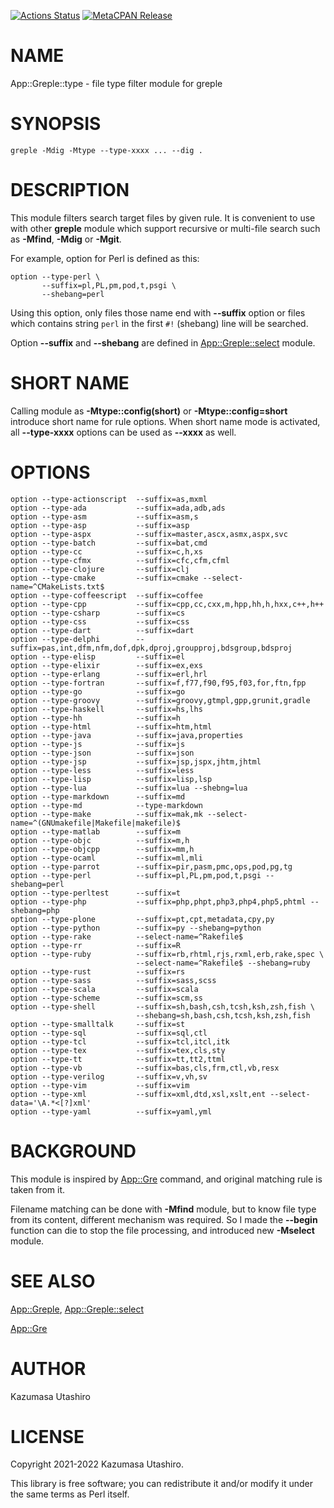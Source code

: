 [![Actions Status](https://github.com/kaz-utashiro/greple-type/workflows/test/badge.svg)](https://github.com/kaz-utashiro/greple-type/actions) [![MetaCPAN Release](https://badge.fury.io/pl/App-Greple-type.svg)](https://metacpan.org/release/App-Greple-type)
# NAME

App::Greple::type - file type filter module for greple

# SYNOPSIS

    greple -Mdig -Mtype --type-xxxx ... --dig .

# DESCRIPTION

This module filters search target files by given rule.  It is
convenient to use with other **greple** module which support recursive
or multi-file search such as **-Mfind**, **-Mdig** or **-Mgit**.

For example, option for Perl is defined as this:

    option --type-perl \
           --suffix=pl,PL,pm,pod,t,psgi \
           --shebang=perl

Using this option, only files those name end with **--suffix** option
or files which contains string `perl` in the first `#!` (shebang)
line will be searched.

Option **--suffix** and **--shebang** are defined in
[App::Greple::select](https://metacpan.org/pod/App%3A%3AGreple%3A%3Aselect) module.

# SHORT NAME

Calling module as **-Mtype::config(short)** or **-Mtype::config=short**
introduce short name for rule options.  When short name mode is
activated, all **--type-xxxx** options can be used as **--xxxx** as
well.

# OPTIONS

    option --type-actionscript  --suffix=as,mxml
    option --type-ada           --suffix=ada,adb,ads
    option --type-asm           --suffix=asm,s
    option --type-asp           --suffix=asp
    option --type-aspx          --suffix=master,ascx,asmx,aspx,svc
    option --type-batch         --suffix=bat,cmd
    option --type-cc            --suffix=c,h,xs
    option --type-cfmx          --suffix=cfc,cfm,cfml
    option --type-clojure       --suffix=clj
    option --type-cmake         --suffix=cmake --select-name=^CMakeLists.txt$
    option --type-coffeescript  --suffix=coffee
    option --type-cpp           --suffix=cpp,cc,cxx,m,hpp,hh,h,hxx,c++,h++
    option --type-csharp        --suffix=cs
    option --type-css           --suffix=css
    option --type-dart          --suffix=dart
    option --type-delphi        --suffix=pas,int,dfm,nfm,dof,dpk,dproj,groupproj,bdsgroup,bdsproj
    option --type-elisp         --suffix=el
    option --type-elixir        --suffix=ex,exs
    option --type-erlang        --suffix=erl,hrl
    option --type-fortran       --suffix=f,f77,f90,f95,f03,for,ftn,fpp
    option --type-go            --suffix=go
    option --type-groovy        --suffix=groovy,gtmpl,gpp,grunit,gradle
    option --type-haskell       --suffix=hs,lhs
    option --type-hh            --suffix=h
    option --type-html          --suffix=htm,html
    option --type-java          --suffix=java,properties
    option --type-js            --suffix=js
    option --type-json          --suffix=json
    option --type-jsp           --suffix=jsp,jspx,jhtm,jhtml
    option --type-less          --suffix=less
    option --type-lisp          --suffix=lisp,lsp
    option --type-lua           --suffix=lua --shebng=lua
    option --type-markdown      --suffix=md
    option --type-md            --type-markdown
    option --type-make          --suffix=mak,mk --select-name=^(GNUmakefile|Makefile|makefile)$
    option --type-matlab        --suffix=m
    option --type-objc          --suffix=m,h
    option --type-objcpp        --suffix=mm,h
    option --type-ocaml         --suffix=ml,mli
    option --type-parrot        --suffix=pir,pasm,pmc,ops,pod,pg,tg
    option --type-perl          --suffix=pl,PL,pm,pod,t,psgi --shebang=perl
    option --type-perltest      --suffix=t
    option --type-php           --suffix=php,phpt,php3,php4,php5,phtml --shebang=php
    option --type-plone         --suffix=pt,cpt,metadata,cpy,py
    option --type-python        --suffix=py --shebang=python
    option --type-rake          --select-name=^Rakefile$
    option --type-rr            --suffix=R
    option --type-ruby          --suffix=rb,rhtml,rjs,rxml,erb,rake,spec \
                                --select-name=^Rakefile$ --shebang=ruby
    option --type-rust          --suffix=rs
    option --type-sass          --suffix=sass,scss
    option --type-scala         --suffix=scala
    option --type-scheme        --suffix=scm,ss
    option --type-shell         --suffix=sh,bash,csh,tcsh,ksh,zsh,fish \
                                --shebang=sh,bash,csh,tcsh,ksh,zsh,fish
    option --type-smalltalk     --suffix=st
    option --type-sql           --suffix=sql,ctl
    option --type-tcl           --suffix=tcl,itcl,itk
    option --type-tex           --suffix=tex,cls,sty
    option --type-tt            --suffix=tt,tt2,ttml
    option --type-vb            --suffix=bas,cls,frm,ctl,vb,resx
    option --type-verilog       --suffix=v,vh,sv
    option --type-vim           --suffix=vim
    option --type-xml           --suffix=xml,dtd,xsl,xslt,ent --select-data='\A.*<[?]xml'
    option --type-yaml          --suffix=yaml,yml

# BACKGROUND

This module is inspired by [App::Gre](https://metacpan.org/pod/App%3A%3AGre) command, and original matching
rule is taken from it.

Filename matching can be done with **-Mfind** module, but to know file
type from its content, different mechanism was required.  So I made
the **--begin** function can die to stop the file processing, and
introduced new **-Mselect** module.

# SEE ALSO

[App::Greple](https://metacpan.org/pod/App%3A%3AGreple), [App::Greple::select](https://metacpan.org/pod/App%3A%3AGreple%3A%3Aselect)

[App::Gre](https://metacpan.org/pod/App%3A%3AGre)

# AUTHOR

Kazumasa Utashiro

# LICENSE

Copyright 2021-2022 Kazumasa Utashiro.

This library is free software; you can redistribute it and/or modify
it under the same terms as Perl itself.
